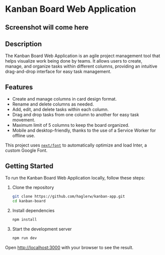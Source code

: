 # Kanban Board Web Application

## Screenshot will come here

## Description

The Kanban Board Web Application is an agile project management tool that helps visualize work being done by teams. It allows users to create, manage, and organize tasks within different columns, providing an intuitive drag-and-drop interface for easy task management.

## Features

- Create and manage columns in card design format.
- Rename and delete columns as needed.
- Add, edit, and delete tasks within each column.
- Drag and drop tasks from one column to another for easy task movement.
- Maximum limit of 5 columns to keep the board organized.
- Mobile and desktop-friendly, thanks to the use of a Service Worker for offline use.

This project uses [`next/font`](https://nextjs.org/docs/basic-features/font-optimization) to automatically optimize and load Inter, a custom Google Font.

## Getting Started

To run the Kanban Board Web Application locally, follow these steps:

1. Clone the repository
   ```bash
   git clone https://github.com/haglerw/kanban-app.git
   cd kanban-board
   ```
2. Install dependencies

   ```bash
   npm install
   ```

3. Start the development server
   ```bash
   npm run dev
   ```

Open [http://localhost:3000](http://localhost:3000) with your browser to see the result.
